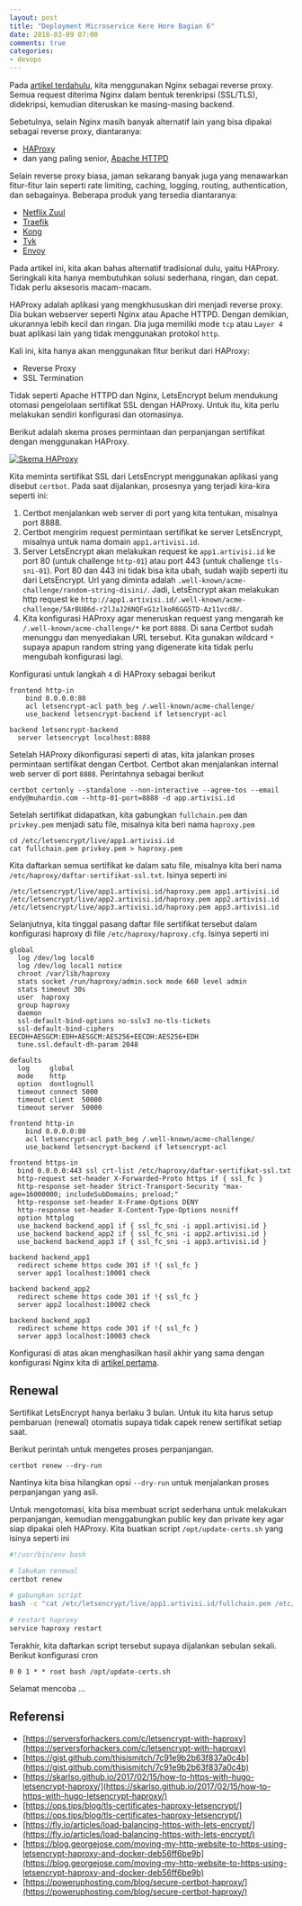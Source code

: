 ```yaml
---
layout: post
title: "Deployment Microservice Kere Hore Bagian 6"
date: 2018-03-09 07:00
comments: true
categories:
- devops
---
```


Pada [artikel terdahulu]({{site.url}}/devops/deployment-microservice-kere-hore-1/), kita menggunakan Nginx sebagai reverse proxy. Semua request diterima Nginx dalam bentuk terenkripsi (SSL/TLS), didekripsi, kemudian diteruskan ke masing-masing backend.

Sebetulnya, selain Nginx masih banyak alternatif lain yang bisa dipakai sebagai reverse proxy, diantaranya:

* [HAProxy](http://www.haproxy.org/)
* dan yang paling senior, [Apache HTTPD](https://httpd.apache.org/docs/2.4/howto/reverse_proxy.html)

Selain reverse proxy biasa, jaman sekarang banyak juga yang menawarkan fitur-fitur lain seperti rate limiting, caching, logging, routing, authentication, dan sebagainya. Beberapa produk yang tersedia diantaranya:

* [Netflix Zuul](https://github.com/Netflix/zuul)
* [Traefik](https://traefik.io/)
* [Kong](https://getkong.org/)
* [Tyk](https://tyk.io/)
* [Envoy](https://www.envoyproxy.io/)

Pada artikel ini, kita akan bahas alternatif tradisional dulu, yaitu HAProxy. Seringkali kita hanya membutuhkan solusi sederhana, ringan, dan cepat. Tidak perlu aksesoris macam-macam.

HAProxy adalah aplikasi yang mengkhususkan diri menjadi reverse proxy. Dia bukan webserver seperti Nginx atau Apache HTTPD. Dengan demikian, ukurannya lebih kecil dan ringan. Dia juga memiliki mode `tcp` atau `Layer 4` buat aplikasi lain yang tidak menggunakan protokol `http`.

Kali ini, kita hanya akan menggunakan fitur berikut dari HAProxy:

* Reverse Proxy
* SSL Termination

<!--more-->

Tidak seperti Apache HTTPD dan Nginx, LetsEncrypt belum mendukung otomasi pengelolaan sertifikat SSL dengan HAProxy. Untuk itu, kita perlu melakukan sendiri konfigurasi dan otomasinya.

Berikut adalah skema proses permintaan dan perpanjangan sertifikat dengan menggunakan HAProxy.

[![Skema HAProxy]({{site.url}}/images/uploads/2018/msa-deployment/25-letsencrypt-haproxy.jpg)]({{site.url}}/images/uploads/2018/msa-deployment/25-letsencrypt-haproxy.jpg)

Kita meminta sertifikat SSL dari LetsEncrypt menggunakan aplikasi yang disebut `certbot`. Pada saat dijalankan, prosesnya yang terjadi kira-kira seperti ini:

1. Certbot menjalankan web server di port yang kita tentukan, misalnya port 8888.
2. Certbot mengirim request permintaan sertifikat ke server LetsEncrypt, misalnya untuk nama domain `app1.artivisi.id`. 
3. Server LetsEncrypt akan melakukan request ke `app1.artivisi.id` ke port 80 (untuk challenge `http-01`) atau port 443 (untuk challenge `tls-sni-01`). Port 80 dan 443 ini tidak bisa kita ubah, sudah wajib seperti itu dari LetsEncrypt. Url yang diminta adalah `.well-known/acme-challenge/random-string-disini/`. Jadi, LetsEncrypt akan melakukan http request ke `http://app1.artivisi.id/.well-known/acme-challenge/5ArBUB6d-r2lJaJ26NQFxG1zlkoR6GG5TD-Az11vcd8/`.
4. Kita konfigurasi HAProxy agar meneruskan request yang mengarah ke `/.well-known/acme-challenge/*` ke port `8888`. Di sana Certbot sudah menunggu dan menyediakan URL tersebut. Kita gunakan wildcard `*` supaya apapun random string yang digenerate kita tidak perlu mengubah konfigurasi lagi.

Konfigurasi untuk langkah `4` di HAProxy sebagai berikut

```
frontend http-in
    bind 0.0.0.0:80
    acl letsencrypt-acl path_beg /.well-known/acme-challenge/
    use_backend letsencrypt-backend if letsencrypt-acl 

backend letsencrypt-backend
  server letsencrypt localhost:8888
```

Setelah HAProxy dikonfigurasi seperti di atas, kita jalankan proses permintaan sertifikat dengan Certbot. Certbot akan menjalankan internal web server di port `8888`. Perintahnya sebagai berikut

```
certbot certonly --standalone --non-interactive --agree-tos --email endy@muhardin.com --http-01-port=8888 -d app.artivisi.id
```

Setelah sertifikat didapatkan, kita gabungkan `fullchain.pem` dan `privkey.pem` menjadi satu file, misalnya kita beri nama `haproxy.pem`

```
cd /etc/letsencrypt/live/app1.artivisi.id
cat fullchain.pem privkey.pem > haproxy.pem
```

Kita daftarkan semua sertifikat ke dalam satu file, misalnya kita beri nama `/etc/haproxy/daftar-sertifikat-ssl.txt`. Isinya seperti ini

```
/etc/letsencrypt/live/app1.artivisi.id/haproxy.pem app1.artivisi.id
/etc/letsencrypt/live/app2.artivisi.id/haproxy.pem app2.artivisi.id
/etc/letsencrypt/live/app3.artivisi.id/haproxy.pem app3.artivisi.id
```

Selanjutnya, kita tinggal pasang daftar file sertifikat tersebut dalam konfigurasi haproxy di file `/etc/haproxy/haproxy.cfg`. Isinya seperti ini

```
global
  log /dev/log local0
  log /dev/log local1 notice
  chroot /var/lib/haproxy
  stats socket /run/haproxy/admin.sock mode 660 level admin
  stats timeout 30s
  user  haproxy
  group haproxy
  daemon
  ssl-default-bind-options no-sslv3 no-tls-tickets
  ssl-default-bind-ciphers EECDH+AESGCM:EDH+AESGCM:AES256+EECDH:AES256+EDH
  tune.ssl.default-dh-param 2048

defaults
  log     global
  mode    http
  option  dontlognull
  timeout connect 5000
  timeout client  50000
  timeout server  50000

frontend http-in
    bind 0.0.0.0:80
    acl letsencrypt-acl path_beg /.well-known/acme-challenge/
    use_backend letsencrypt-backend if letsencrypt-acl 
 
frontend https-in
  bind 0.0.0.0:443 ssl crt-list /etc/haproxy/daftar-sertifikat-ssl.txt
  http-request set-header X-Forwarded-Proto https if { ssl_fc }
  http-response set-header Strict-Transport-Security "max-age=16000000; includeSubDomains; preload;"
  http-response set-header X-Frame-Options DENY
  http-response set-header X-Content-Type-Options nosniff
  option httplog
  use_backend backend_app1 if { ssl_fc_sni -i app1.artivisi.id }
  use_backend backend_app2 if { ssl_fc_sni -i app2.artivisi.id }
  use_backend backend_app3 if { ssl_fc_sni -i app3.artivisi.id }

backend backend_app1
  redirect scheme https code 301 if !{ ssl_fc }
  server app1 localhost:10001 check

backend backend_app2
  redirect scheme https code 301 if !{ ssl_fc }
  server app2 localhost:10002 check

backend backend_app3
  redirect scheme https code 301 if !{ ssl_fc }
  server app3 localhost:10003 check
```

Konfigurasi di atas akan menghasilkan hasil akhir yang sama dengan konfigurasi Nginx kita di [artikel pertama]({{site.url}}/devops/deployment-microservice-kere-hore-1/).

## Renewal ##

Sertifikat LetsEncrypt hanya berlaku 3 bulan. Untuk itu kita harus setup pembaruan (renewal) otomatis supaya tidak capek renew sertifikat setiap saat.

Berikut perintah untuk mengetes proses perpanjangan.

```
certbot renew --dry-run
```

Nantinya kita bisa hilangkan opsi `--dry-run` untuk menjalankan proses perpanjangan yang asli.

Untuk mengotomasi, kita bisa membuat script sederhana untuk melakukan perpanjangan, kemudian menggabungkan public key dan private key agar siap dipakai oleh HAProxy. Kita buatkan script `/opt/update-certs.sh` yang isinya seperti ini

```sh
#!/usr/bin/env bash

# lakukan renewal
certbot renew

# gabungkan script
bash -c "cat /etc/letsencrypt/live/app1.artivisi.id/fullchain.pem /etc/letsencrypt/live/app1.artivisi.id/privkey.pem > /etc/letsencrypt/live/app1.artivisi.id/haproxy.pem"

# restart haproxy
service haproxy restart
```

Terakhir, kita daftarkan script tersebut supaya dijalankan sebulan sekali. Berikut konfigurasi cron

```
0 0 1 * * root bash /opt/update-certs.sh
```

Selamat mencoba ...

## Referensi ##

* [https://serversforhackers.com/c/letsencrypt-with-haproxy](https://serversforhackers.com/c/letsencrypt-with-haproxy)
* [https://gist.github.com/thisismitch/7c91e9b2b63f837a0c4b](https://gist.github.com/thisismitch/7c91e9b2b63f837a0c4b)
* [https://skarlso.github.io/2017/02/15/how-to-https-with-hugo-letsencrypt-haproxy/](https://skarlso.github.io/2017/02/15/how-to-https-with-hugo-letsencrypt-haproxy/)
* [https://ops.tips/blog/tls-certificates-haproxy-letsencrypt/](https://ops.tips/blog/tls-certificates-haproxy-letsencrypt/)
* [https://fly.io/articles/load-balancing-https-with-lets-encrypt/](https://fly.io/articles/load-balancing-https-with-lets-encrypt/)
* [https://blog.georgejose.com/moving-my-http-website-to-https-using-letsencrypt-haproxy-and-docker-deb56ff6be9b](https://blog.georgejose.com/moving-my-http-website-to-https-using-letsencrypt-haproxy-and-docker-deb56ff6be9b)
* [https://poweruphosting.com/blog/secure-certbot-haproxy/](https://poweruphosting.com/blog/secure-certbot-haproxy/)